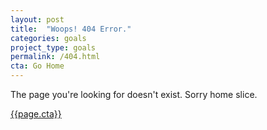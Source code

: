 ```yaml
---
layout: post
title:  "Woops! 404 Error."
categories: goals
project_type: goals
permalink: /404.html
cta: Go Home
---
```


<p class="text-center">The page you're looking for doesn't exist. Sorry home slice. </p>

<a class="btn btn-project" href="{{site.url}}">{{page.cta}}</a>